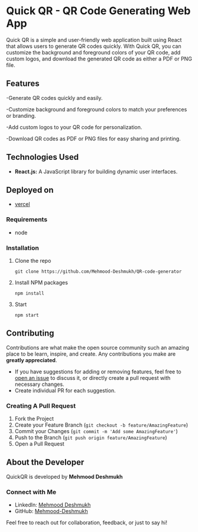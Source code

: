 # Quick QR - QR Code Generating Web App

Quick QR is a simple and user-friendly web application built using React that allows users to generate QR codes quickly. With Quick QR, you can customize the background and foreground colors of your QR code, add custom logos, and download the generated QR code as either a PDF or PNG file.

## Features

-Generate QR codes quickly and easily.

-Customize background and foreground colors to match your preferences or branding.

-Add custom logos to your QR code for personalization.

-Download QR codes as PDF or PNG files for easy sharing and printing.

## Technologies Used
- **React.js:** A JavaScript library for building dynamic user interfaces.

## Deployed on
- [vercel](https://quick-qr-md.vercel.app/)

### Requirements
-   node

### Installation

1. Clone the repo

    ```
    git clone https://github.com/Mehmood-Deshmukh/QR-code-generator
    ```

2. Install NPM packages

    ```
    npm install
    ```
3. Start

    ```
    npm start
    ```


## Contributing

Contributions are what make the open source community such an amazing place to be learn, inspire, and create. Any contributions you make are **greatly appreciated**.

-   If you have suggestions for adding or removing features, feel free to [open an issue](https://github.com/Mehmood-Deshmukh/NoteMingle/issues/new) to discuss it, or directly create a pull request with necessary changes.
-   Create individual PR for each suggestion.

### Creating A Pull Request

1. Fork the Project
2. Create your Feature Branch (`git checkout -b feature/AmazingFeature`)
3. Commit your Changes (`git commit -m 'Add some AmazingFeature'`)
4. Push to the Branch (`git push origin feature/AmazingFeature`)
5. Open a Pull Request

## About the Developer

QuickQR is developed by **Mehmood Deshmukh**

### Connect with Me

- LinkedIn: [Mehmood Deshmukh](https://www.linkedin.com/in/mehmood-deshmukh-93533a2a7/)
- GitHub: [Mehmood-Deshmukh](https://github.com/Mehmood-Deshmukh)

Feel free to reach out for collaboration, feedback, or just to say hi!
